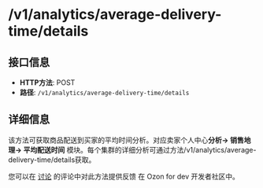 # /v1/analytics/average-delivery-time/details

## 接口信息

- **HTTP方法**: POST
- **路径**: `/v1/analytics/average-delivery-time/details`

## 详细信息

该方法可获取商品配送到买家的平均时间分析。对应卖家个人中心**分析→ 销售地理→ 平均配送时间** 模块。每个集群的详细分析可通过方法/v1/analytics/average-delivery-time/details获取。

您可以在 [讨论](https://dev.ozon.ru/community/1421-Novye-metody-dlia-polucheniia-analitiki-po-srednemu-vremeni-dostavki) 的评论中对此方法提供反馈 在 Ozon for dev 开发者社区中。
